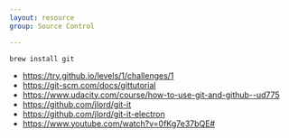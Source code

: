 ```yaml
---
layout: resource
group: Source Control

---
```

<!-- General resources go here -->

`brew install git`
- <https://try.github.io/levels/1/challenges/1>
- <https://git-scm.com/docs/gittutorial>
- <https://www.udacity.com/course/how-to-use-git-and-github--ud775>
- <https://github.com/jlord/git-it>
- <https://github.com/jlord/git-it-electron>
- <https://www.youtube.com/watch?v=0fKg7e37bQE#>

<!-- ####Core -->

<!-- ####Intermediate -->

<!-- ####Advanced -->

<!-- ####Jedi -->
